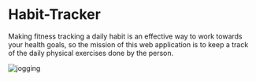 # Habit-Tracker

Making fitness tracking a daily habit is an effective way to work towards your health goals, so the mission of this web application is to keep a track of the daily physical exercises done by the person.

![jogging](https://user-images.githubusercontent.com/56337798/213844137-a54b1594-a0ec-4a7c-9734-753162bfce4f.jpeg)
